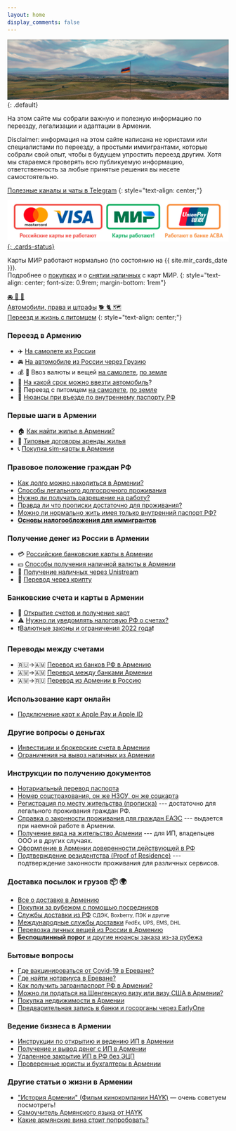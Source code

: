 ```yaml
---
layout: home
display_comments: false
---
```


![Флаг Армении на фоне Арарата](/files/ararat.jpg){: .default}

На этом сайте мы собрали важную и полезную информацию по переезду, легализации и адаптации в Армении.

Disclaimer: информация на этом сайте написана не юристами или специалистами по переезду, а простыми
иммигрантами, которые собрали свой опыт, чтобы в будущем упростить переезд другим. Хотя мы стараемся
проверять всю публикуемую информацию, ответственность за любые принятые решения вы несете самостоятельно.

[Полезные каналы и чаты в Telegram](/life/contacts.md)
{: style="text-align: center;"}

[![Состояние работы платежных карт в Армении](/files/cards-status.jpg){: .cards-status}](/money/russian-cards.html)

Карты МИР работают нормально (по состоянию на {{ site.mir_cards_date }}).<br> Подробнее о
[покупках](/money/russian-cards.md#mir) и о [снятии наличных](/money/russian-cards.md#cash) с карт МИР.
{: style="text-align: center; font-size: 0.9rem; margin-bottom: 1rem"}

<a class="btn btn-shortcut" href="/drive/"><span>🚘 🪪️ 🚓</span><br> Автомобили, права и штрафы</a>
<a class="btn btn-shortcut" href="/animals/"><span>🐕 🐈 🗺️</span><br> Переезд и жизнь с питомцем</a>
{: style="text-align: center;"}

<div class="cards index">
<div class="card">
<div class="card-emoji">

### Переезд в Армению

- ✈️ [На самолете из России](/moving/by-air.md) 
- 🚘 [На автомобиле из России через Грузию](/moving/by-car.md)
- 💰 🧳 Ввоз валюты и вещей [на самолете](/moving/by-air.md#customs), [по земле](/moving/by-car.md#customs)
- 🚗 [На какой срок можно ввезти автомобиль](/moving/by-car.md#на-какой-срок-можно-ввезти-автомобиль-в-армению)?
- 🐾 Переезд с питомцем [на самолете](/animals/flight-to-armenia.md), [по земле](/animals/ground-to-armenia.md)
- 🛂 [Нюансы при въезде по внутреннему паспорту РФ](/moving/without-zagran.md)

### Первые шаги в Армении

- 🏠 [Как найти жилье в Армении?](/life/rent-house.md)
- 📝 [Типовые договоры аренды жилья](/life/rent-house.md#contract)
- 📞 [Покупка sim-карты в Армении](/cellular.md)

</div>

### Правовое положение граждан РФ

- [Как долго можно находиться в Армении?](/migration.md#terms)
- [Способы легального долгосрочного проживания](/migration.md#legalization)
- [Нужно ли получать разрешение на работу?](/migration.md#workpermit)
- [Правда ли что прописки достаточно для проживания?](/migration.md#p5)
- [Можно ли нормально жить имея только внутренний паспорт РФ?](/migration.md#nopassport)
- **[Основы налогообложения для иммигрантов](/taxes.md)**

</div>
<div class="card card-emoji">

### Получение денег из России в Армении

- 💳 [Российские банковские карты в Армении](/money/russian-cards.md)
- 💵 [Способы получения наличной валюты в Армении](/money/cash.md)
- 💸 [Получение наличных через Unistream](/money/unistream.md)
- 🚀 [Перевод через крипту](/money/crypto.md)

### Банковские счета и карты в Армении

- 🏦 [Открытие счетов и получение карт](/money/bank-accounts.md)
- ⚠️ [Нужно ли уведомлять налоговую РФ о счетах?](/money/notifications.md)
- ❗[Валютные законы и ограничения 2022 года](/money/restrictions.md)❗

### Переводы между счетами

- 🇷🇺→️🇦🇲 [Перевод из банков РФ в Армению](/money/bank-transfer-ru-am.md)
- 🇦🇲→️🇦🇲 [Перевод между банками Армении](/money/bank-transfer-am.md)
- 🇦🇲→️🇷🇺 [Перевод из Армении в Россию](/money/bank-transfer-am-ru.md)

### Использование карт онлайн

- [Подключение карт к Apple Pay и Apple ID](/money/cards-apple.md)

### Другие вопросы о деньгах 

- [Инвестиции и брокерские счета в Армении](./money/investment.md)
- [Ограничения на вывоз наличных из Армении](./moving/out-money.md)

</div>
<div class="card-wide">

### Инструкции по получению документов

- [Нотариальный перевод паспорта](/documents/passport-translation.md)
- [Номер соцстрахования, он же НЗОУ, он же соцкарта](/documents/social-number.md)
- [Регистрация по месту жительства (прописка)](/documents/registration.md) --- достаточно для легального проживания граждан РФ.
- [Справка о законности проживания для граждан ЕАЭС](/documents/eaeu-cert.md) --- выдается при наемной работе в Армении.
- [Получение вида на жительство Армении](/documents/residence.md) --- для ИП, владельцев ООО и в других случаях.
- [Оформление в Армении доверенности действующей в РФ](/documents/power-of-attorney.md)
- [Подтверждение резидентства (Proof of Residence)](/documents/proof-of-residence.md) --- подтверждение законности проживания для различных сервисов.

</div>
<div class="card">

### Доставка посылок и грузов 📦 🌍

- [Все о доставке в Армению](delivery/index.md)
- [Покупки за рубежом с помощью посредников](delivery/index.md#mailforwarding)
- [Службы доставки из РФ](/delivery/services.md#ru) <small>СДЭК, Boxberry, ПЭК и другие</small>
- [Международные службы доставки](/delivery/services.md#int) <small>FedEx, UPS, EMS, DHL</small>
- [Перевозка личных вещей из России в Армению](delivery/index.md#amtrans)
- [**Беспошлинный порог** и другие нюансы заказа из-за рубежа](delivery/index.md#taxes)

</div>
<div class="card">

### Бытовые вопросы

- [Где вакцинироваться от Covid-19 в Ереване?](/covid-vaccine.md)
- [Где найти нотариуса в Ереване?](/attorneys.md)
- [Как получить загранпаспорт РФ в Армении?](/documents/zagran.md)
- [Можно ли податься на Шенгенскую визу или визу США в Армении?](/documents/foreign-visa.md)
- [Покупка недвижимости в Армении](/life/buying-home.md)
- [Предварительная запись в банки и госорганы через EarlyOne](/life/earlyone.md)

</div>
<div class="card">

### Ведение бизнеса в Армении

- [Инструкции по открытию и ведению ИП в Армении](/business/ip.md)
- [Получение и вывод денег с ИП в Армении](/business/ip-money.md)
- [Удаленное закрытие ИП в РФ без ЭЦП](/business/ru-ip-close.md)
- [Проверенные юристы и бухгалтеры в Армении](/business/contacts.md)

</div>
</div>

### Другие статьи о жизни в Армении

- ["История Армении" (Фильм кинокомпании HAYK)](https://youtu.be/w6M5bD2J5hs) — очень советуем посмотреть!
- [Самоучитель Армянского языка от HAYK](https://www.youtube.com/watch?v=FxWdEqqAC1o)
- [Какие армянские вина стоит попробовать?](/armenian-wines.md)
